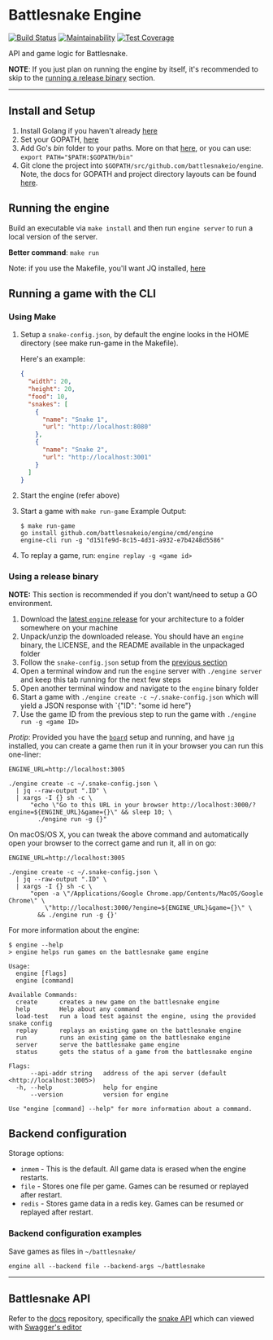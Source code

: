 # Battlesnake Engine

[![Build Status](https://travis-ci.com/battlesnakeio/engine.svg?branch=master)](https://travis-ci.com/battlesnakeio/engine)
[![Maintainability](https://api.codeclimate.com/v1/badges/66e1d3494b5af60ceee5/maintainability)](https://codeclimate.com/github/battlesnakeio/engine/maintainability)
[![Test Coverage](https://api.codeclimate.com/v1/badges/66e1d3494b5af60ceee5/test_coverage)](https://codeclimate.com/github/battlesnakeio/engine/test_coverage)

API and game logic for Battlesnake.

**NOTE**: If you just plan on running the engine by itself, it's recommended to skip to the [running a release binary](#using-a-release-binary) section.

---

## Install and Setup

1. Install Golang if you haven't already [here](https://golang.org/doc/install)
2. Set your GOPATH, [here](https://github.com/golang/go/wiki/SettingGOPATH)
3. Add Go's _bin_ folder to your paths. More on that [here](https://golang.org/doc/code.html#GOPATH), or you can use:
    `export PATH="$PATH:$GOPATH/bin"`
4. Git clone the project into `$GOPATH/src/github.com/battlesnakeio/engine`. Note, the docs for GOPATH and project directory layouts can be found [here](https://github.com/golang/go/wiki/SettingGOPATH).

## Running the engine

Build an executable via `make install` and then run `engine server` to run a local version of the server.

**Better command**: `make run`

Note: if you use the Makefile, you'll want JQ installed, [here](https://stedolan.github.io/jq/download/)

## Running a game with the CLI

### Using Make

1. Setup a `snake-config.json`, by default the engine looks in the HOME directory (see make run-game in the Makefile).

    Here's an example:
    ```json
    {
      "width": 20,
      "height": 20,
      "food": 10,
      "snakes": [
        {
          "name": "Snake 1",
          "url": "http://localhost:8080"
        },
        {
          "name": "Snake 2",
          "url": "http://localhost:3001"
        }
      ]
    }
    ```
2. Start the engine (refer above)
3. Start a game with `make run-game`
    Example Output:
    ```shell
    $ make run-game
    go install github.com/battlesnakeio/engine/cmd/engine
    engine-cli run -g "d151fe9d-8c15-4d31-a932-e7b4248d5586"
    ```
4. To replay a game, run: `engine replay -g <game id>`

### Using a release binary

**NOTE:** This section is recommended if you don't want/need to setup a GO environment.

1. Download the [latest `engine` release](https://github.com/battlesnakeio/engine/releases/latest) for your architecture to a folder somewhere on your machine
2. Unpack/unzip the downloaded release. You should have an `engine` binary, the LICENSE, and the README available in the unpackaged folder
3. Follow the `snake-config.json` setup from the [previous section](#using-make)
4. Open a terminal window and run the `engine` server with `./engine server` and keep this tab running for the next few steps
5. Open another terminal window and navigate to the `engine` binary folder
6. Start a game with `./engine create -c ~/.snake-config.json` which will yield a JSON response with `{"ID": "some id here"}
7. Use the game ID from the previous step to run the game with `./engine run -g <game ID>`

_Protip_: Provided you have the [`board`](https://github.com/battlesnakeio/board) setup and running, and have [`jq`](https://stedolan.github.io/jq/) installed, you can create a game then run it in your browser you can run this one-liner:

```shell
ENGINE_URL=http://localhost:3005

./engine create -c ~/.snake-config.json \
  | jq --raw-output ".ID" \
  | xargs -I {} sh -c \
      "echo \"Go to this URL in your browser http://localhost:3000/?engine=${ENGINE_URL}&game={}\" && sleep 10; \
        ./engine run -g {}"
```

On macOS/OS X, you can tweak the above command and automatically open your browser to the correct game and run it, all in on go:

```shell
ENGINE_URL=http://localhost:3005

./engine create -c ~/.snake-config.json \
  | jq --raw-output ".ID" \
  | xargs -I {} sh -c \
      "open -a \"/Applications/Google Chrome.app/Contents/MacOS/Google Chrome\" \
          \"http://localhost:3000/?engine=${ENGINE_URL}&game={}\" \
        && ./engine run -g {}'
```

For more information about the engine:

```shell
$ engine --help
> engine helps run games on the battlesnake game engine

Usage:
  engine [flags]
  engine [command]

Available Commands:
  create      creates a new game on the battlesnake engine
  help        Help about any command
  load-test   run a load test against the engine, using the provided snake config
  replay      replays an existing game on the battlesnake engine
  run         runs an existing game on the battlesnake engine
  server      serve the battlesnake game engine
  status      gets the status of a game from the battlesnake engine

Flags:
      --api-addr string   address of the api server (default <http://localhost:3005>)
  -h, --help              help for engine
      --version           version for engine

Use "engine [command] --help" for more information about a command.
```

## Backend configuration

Storage options:

- `inmem` - This is the default. All game data is erased when the engine restarts.
- `file` - Stores one file per game. Games can be resumed or replayed after restart.
- `redis` - Stores game data in a redis key. Games can be resumed or replayed after restart.

### Backend configuration examples

Save games as files in `~/battlesnake/`

```shell
engine all --backend file --backend-args ~/battlesnake
```

---

## Battlesnake API

Refer to the [docs](https://github.com/battlesnakeio/docs) repository, specifically the [snake API](https://github.com/battlesnakeio/docs/blob/master/apis/snake/spec.yaml) which can viewed with [Swagger's editor](https://swagger.io/swagger-editor/)
